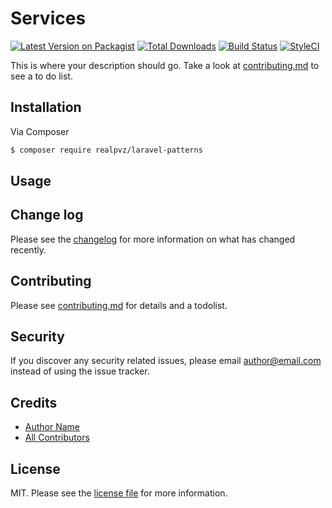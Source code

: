 # Services

[![Latest Version on Packagist][ico-version]][link-packagist]
[![Total Downloads][ico-downloads]][link-downloads]
[![Build Status][ico-travis]][link-travis]
[![StyleCI][ico-styleci]][link-styleci]

This is where your description should go. Take a look at [contributing.md](contributing.md) to see a to do list.

## Installation

Via Composer

``` bash
$ composer require realpvz/laravel-patterns
```

## Usage

## Change log

Please see the [changelog](changelog.md) for more information on what has changed recently.


## Contributing

Please see [contributing.md](contributing.md) for details and a todolist.

## Security

If you discover any security related issues, please email author@email.com instead of using the issue tracker.

## Credits

- [Author Name][link-author]
- [All Contributors][link-contributors]

## License

MIT. Please see the [license file](license.md) for more information.

[ico-version]: https://img.shields.io/packagist/v/realpvz/services.svg?style=flat-square
[ico-downloads]: https://img.shields.io/packagist/dt/realpvz/services.svg?style=flat-square
[ico-travis]: https://img.shields.io/travis/realpvz/services/master.svg?style=flat-square
[ico-styleci]: https://styleci.io/repos/12345678/shield

[link-packagist]: https://packagist.org/packages/realpvz/services
[link-downloads]: https://packagist.org/packages/realpvz/services
[link-travis]: https://travis-ci.org/realpvz/services
[link-styleci]: https://styleci.io/repos/12345678
[link-author]: https://github.com/realpvz
[link-contributors]: ../../contributors
